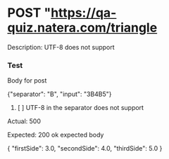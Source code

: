 # POST "https://qa-quiz.natera.com/triangle

Description: UTF-8 does not support 

### Test
Body for post 

{"separator": "В", "input": "3В4В5"}


1. [ ]  UTF-8 in the separator does not support 

Actual: 500	

Expected: 200 ok 
expected body 

{
    "firstSide": 3.0,
    "secondSide": 4.0,
    "thirdSide": 5.0
}
